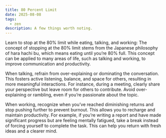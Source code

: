 ```yaml
---
title: 80 Percent Limit
date: 2025-08-08
tags:
  - zen
description: A few things worth noting.
---
```


Learn to stop at the 80% limit while eating, talking, and working: The concept of stopping at the 80% limit stems from the Japanese philosophy of hara hachi bu, which means eating until you’re 80% full. This concept can be applied to many areas of life, such as talking and working, to improve communication and productivity.

When talking, refrain from over-explaining or dominating the conversation. This fosters active listening, balance, and space for others, resulting in more meaningful interactions. For instance, during a meeting, clearly share your perspective but leave room for others to contribute. Avoid over-explaining or rambling, even if you’re passionate about the topic.

When working, recognize when you’ve reached diminishing returns and stop pushing further to prevent burnout. This allows you to recharge and maintain productivity. For example, if you’re writing a report and have made significant progress but are feeling mentally fatigued, take a break instead of forcing yourself to complete the task. This can help you return with fresh ideas and a clearer mind.
